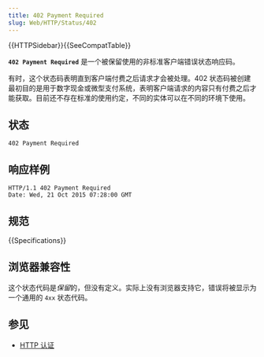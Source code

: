 ```yaml
---
title: 402 Payment Required
slug: Web/HTTP/Status/402
---
```


{{HTTPSidebar}}{{SeeCompatTable}}

**`402 Payment Required`** 是一个被保留使用的非标准客户端错误状态响应码。

有时，这个状态码表明直到客户端付费之后请求才会被处理。402 状态码被创建最初目的是用于数字现金或微型支付系统，表明客户端请求的内容只有付费之后才能获取。目前还不存在标准的使用约定，不同的实体可以在不同的环境下使用。

## 状态

```http
402 Payment Required
```

## 响应样例

```http
HTTP/1.1 402 Payment Required
Date: Wed, 21 Oct 2015 07:28:00 GMT
```

## 规范

{{Specifications}}

## 浏览器兼容性

这个状态代码是*保留*的，但没有定义。实际上没有浏览器支持它，错误将被显示为一个通用的 `4xx` 状态代码。

## 参见

- [HTTP 认证](/zh-CN/docs/Web/HTTP/Authentication)
